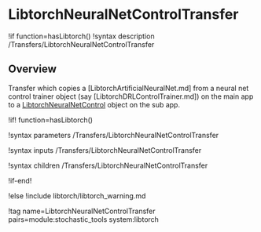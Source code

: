 # LibtorchNeuralNetControlTransfer

!if function=hasLibtorch()
!syntax description /Transfers/LibtorchNeuralNetControlTransfer

## Overview

Transfer which copies a [LibtorchArtificialNeuralNet.md] from a neural net control trainer object
(say [LibtorchDRLControlTrainer.md]) on the main app to a [LibtorchNeuralNetControl](source/libtorch/controls/LibtorchNeuralNetControl.md) object on the sub app.

!if! function=hasLibtorch()

!syntax parameters /Transfers/LibtorchNeuralNetControlTransfer

!syntax inputs /Transfers/LibtorchNeuralNetControlTransfer

!syntax children /Transfers/LibtorchNeuralNetControlTransfer

!if-end!

!else
!include libtorch/libtorch_warning.md

!tag name=LibtorchNeuralNetControlTransfer pairs=module:stochastic_tools system:libtorch
